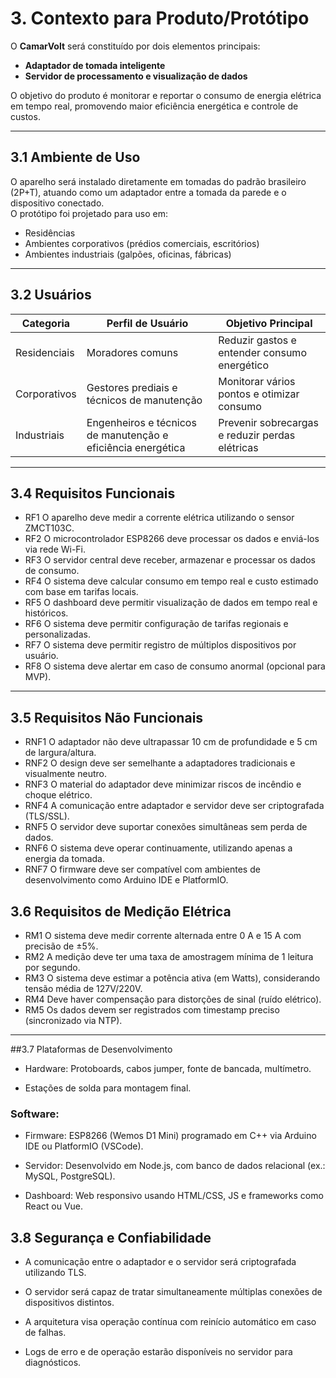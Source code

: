 # 3. Contexto para Produto/Protótipo

O **CamarVolt** será constituído por dois elementos principais:

- **Adaptador de tomada inteligente**  
- **Servidor de processamento e visualização de dados**

O objetivo do produto é monitorar e reportar o consumo de energia elétrica em tempo real, promovendo maior eficiência energética e controle de custos.

---

## 3.1 Ambiente de Uso

O aparelho será instalado diretamente em tomadas do padrão brasileiro (2P+T), atuando como um adaptador entre a tomada da parede e o dispositivo conectado.  
O protótipo foi projetado para uso em:

- Residências  
- Ambientes corporativos (prédios comerciais, escritórios)  
- Ambientes industriais (galpões, oficinas, fábricas)  

---

## 3.2 Usuários

| Categoria     | Perfil de Usuário                                         | Objetivo Principal                          |
|---------------|-----------------------------------------------------------|---------------------------------------------|
| Residenciais  | Moradores comuns                                          | Reduzir gastos e entender consumo energético |
| Corporativos  | Gestores prediais e técnicos de manutenção                | Monitorar vários pontos e otimizar consumo  |
| Industriais   | Engenheiros e técnicos de manutenção e eficiência energética | Prevenir sobrecargas e reduzir perdas elétricas |

---

## 3.4 Requisitos Funcionais

- RF1	O aparelho deve medir a corrente elétrica utilizando o sensor ZMCT103C.
- RF2	O microcontrolador ESP8266 deve processar os dados e enviá-los via rede Wi-Fi.
- RF3	O servidor central deve receber, armazenar e processar os dados de consumo.
- RF4	O sistema deve calcular consumo em tempo real e custo estimado com base em tarifas locais.
- RF5	O dashboard deve permitir visualização de dados em tempo real e históricos.
- RF6	O sistema deve permitir configuração de tarifas regionais e personalizadas.
- RF7	O sistema deve permitir registro de múltiplos dispositivos por usuário.
- RF8	O sistema deve alertar em caso de consumo anormal (opcional para MVP).
  
---

## 3.5 Requisitos Não Funcionais

- RNF1	O adaptador não deve ultrapassar 10 cm de profundidade e 5 cm de largura/altura.
- RNF2	O design deve ser semelhante a adaptadores tradicionais e visualmente neutro.
- RNF3	O material do adaptador deve minimizar riscos de incêndio e choque elétrico.
- RNF4	A comunicação entre adaptador e servidor deve ser criptografada (TLS/SSL).
- RNF5	O servidor deve suportar conexões simultâneas sem perda de dados.
- RNF6	O sistema deve operar continuamente, utilizando apenas a energia da tomada.
- RNF7	O firmware deve ser compatível com ambientes de desenvolvimento como Arduino IDE e PlatformIO.

## 3.6 Requisitos de Medição Elétrica

- RM1	O sistema deve medir corrente alternada entre 0 A e 15 A com precisão de ±5%.
- RM2	A medição deve ter uma taxa de amostragem mínima de 1 leitura por segundo.
- RM3	O sistema deve estimar a potência ativa (em Watts), considerando tensão média de 127V/220V.
- RM4	Deve haver compensação para distorções de sinal (ruído elétrico).
- RM5	Os dados devem ser registrados com timestamp preciso (sincronizado via NTP).

---

##3.7 Plataformas de Desenvolvimento

- Hardware: Protoboards, cabos jumper, fonte de bancada, multímetro.

- Estações de solda para montagem final.

### Software:

- Firmware: ESP8266 (Wemos D1 Mini) programado em C++ via Arduino IDE ou PlatformIO (VSCode).

- Servidor: Desenvolvido em Node.js, com banco de dados relacional (ex.: MySQL, PostgreSQL).

- Dashboard: Web responsivo usando HTML/CSS, JS e frameworks como React ou Vue.

## 3.8 Segurança e Confiabilidade

- A comunicação entre o adaptador e o servidor será criptografada utilizando TLS.

- O servidor será capaz de tratar simultaneamente múltiplas conexões de dispositivos distintos.

- A arquitetura visa operação contínua com reinício automático em caso de falhas.

- Logs de erro e de operação estarão disponíveis no servidor para diagnósticos.
